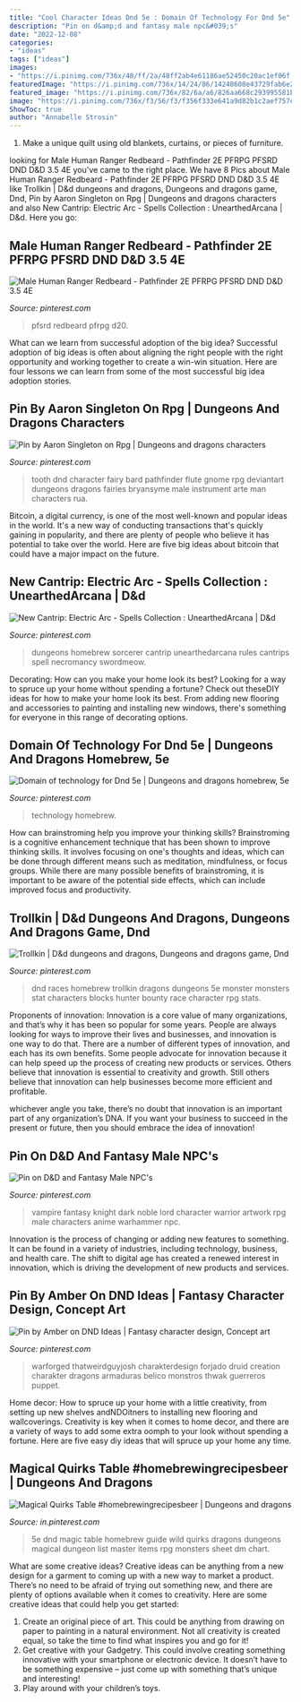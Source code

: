 ```yaml
---
title: "Cool Character Ideas Dnd 5e : Domain Of Technology For Dnd 5e"
description: "Pin on d&amp;d and fantasy male npc&#039;s"
date: "2022-12-08"
categories:
- "ideas"
tags: ["ideas"]
images:
- "https://i.pinimg.com/736x/48/ff/2a/48ff2ab4e61186ae52450c20ac1ef06f.jpg"
featuredImage: "https://i.pinimg.com/736x/14/24/86/14248608e43729fab6e22713d490b89b.jpg"
featured_image: "https://i.pinimg.com/736x/82/6a/a6/826aa668c293995581b8a500fd32d848.jpg"
image: "https://i.pinimg.com/736x/f3/56/f3/f356f333e641a9d82b1c2aef757eea8b.jpg"
ShowToc: true
author: "Annabelle Strosin"
---
```



1. Make a unique quilt using old blankets, curtains, or pieces of furniture.

	

		
looking for Male Human Ranger Redbeard - Pathfinder 2E PFRPG PFSRD DND D&amp;D 3.5 4E you've came to the right place. We have 8 Pics about Male Human Ranger Redbeard - Pathfinder 2E PFRPG PFSRD DND D&amp;D 3.5 4E like Trollkin | D&amp;d dungeons and dragons, Dungeons and dragons game, Dnd, Pin by Aaron Singleton on Rpg | Dungeons and dragons characters and also New Cantrip: Electric Arc - Spells Collection : UnearthedArcana | D&amp;d. Here you go:
		
    
## Male Human Ranger Redbeard - Pathfinder 2E PFRPG PFSRD DND D&amp;D 3.5 4E

<img loading=lazy src="https://i.pinimg.com/736x/14/24/86/14248608e43729fab6e22713d490b89b.jpg" onerror="this.onerror=null;this.src='https://tse4.mm.bing.net/th?id=OIP.IL8sPRe9N6kBmB5hJ99sqwHaLH&amp;pid=15.1';" alt="Male Human Ranger Redbeard - Pathfinder 2E PFRPG PFSRD DND D&amp;D 3.5 4E">

_Source: pinterest.com_

>pfsrd redbeard pfrpg d20. 

	

What can we learn from successful adoption of the big idea?
Successful adoption of big ideas is often about aligning the right people with the right opportunity and working together to create a win-win situation. Here are four lessons we can learn from some of the most successful big idea adoption stories.

    
## Pin By Aaron Singleton On Rpg | Dungeons And Dragons Characters

<img loading=lazy src="https://i.pinimg.com/736x/26/94/cf/2694cfb0814917f6cef8fab634b55b3a.jpg" onerror="this.onerror=null;this.src='https://tse1.mm.bing.net/th?id=OIP.B18i2cGFJnbhdM4V-2gMfQHaJ8&amp;pid=15.1';" alt="Pin by Aaron Singleton on Rpg | Dungeons and dragons characters">

_Source: pinterest.com_

>tooth dnd character fairy bard pathfinder flute gnome rpg deviantart dungeons dragons fairies bryansyme male instrument arte man characters rua. 

	

Bitcoin, a digital currency, is one of the most well-known and popular ideas in the world. It's a new way of conducting transactions that's quickly gaining in popularity, and there are plenty of people who believe it has potential to take over the world. Here are five big ideas about bitcoin that could have a major impact on the future.

    
## New Cantrip: Electric Arc - Spells Collection : UnearthedArcana | D&amp;d

<img loading=lazy src="https://i.pinimg.com/736x/30/72/7c/30727ca16d68567bd504607b7efded1d.jpg" onerror="this.onerror=null;this.src='https://tse3.mm.bing.net/th?id=OIP.Hv8hjzSd0yJzDlgAIYCyLAHaFl&amp;pid=15.1';" alt="New Cantrip: Electric Arc - Spells Collection : UnearthedArcana | D&amp;d">

_Source: pinterest.com_

>dungeons homebrew sorcerer cantrip unearthedarcana rules cantrips spell necromancy swordmeow. 

	

Decorating: How can you make your home look its best?
Looking for a way to spruce up your home without spending a fortune? Check out theseDIY ideas for how to make your home look its best. From adding new flooring and accessories to painting and installing new windows, there's something for everyone in this range of decorating options.

    
## Domain Of Technology For Dnd 5e | Dungeons And Dragons Homebrew, 5e

<img loading=lazy src="https://i.pinimg.com/736x/f3/56/f3/f356f333e641a9d82b1c2aef757eea8b.jpg" onerror="this.onerror=null;this.src='https://tse2.mm.bing.net/th?id=OIP.yS_C23oF5kcMbFjkJ6VrFwHaKf&amp;pid=15.1';" alt="Domain of technology for Dnd 5e | Dungeons and dragons homebrew, 5e">

_Source: pinterest.com_

>technology homebrew. 

	

How can brainstroming help you improve your thinking skills?
Brainstroming is a cognitive enhancement technique that has been shown to improve thinking skills. It involves focusing on one's thoughts and ideas, which can be done through different means such as meditation, mindfulness, or focus groups. While there are many possible benefits of brainstroming, it is important to be aware of the potential side effects, which can include improved focus and productivity.

    
## Trollkin | D&amp;d Dungeons And Dragons, Dungeons And Dragons Game, Dnd

<img loading=lazy src="https://i.pinimg.com/736x/82/6a/a6/826aa668c293995581b8a500fd32d848.jpg" onerror="this.onerror=null;this.src='https://tse2.mm.bing.net/th?id=OIP.d_wTQkXni-E7-gp5fN3A8AHaKd&amp;pid=15.1';" alt="Trollkin | D&amp;d dungeons and dragons, Dungeons and dragons game, Dnd">

_Source: pinterest.com_

>dnd races homebrew trollkin dragons dungeons 5e monster monsters stat characters blocks hunter bounty race character rpg stats. 

	

Proponents of innovation:
Innovation is a core value of many organizations, and that’s why it has been so popular for some years. People are always looking for ways to improve their lives and businesses, and innovation is one way to do that. There are a number of different types of innovation, and each has its own benefits.
Some people advocate for innovation because it can help speed up the process of creating new products or services. Others believe that innovation is essential to creativity and growth. Still others believe that innovation can help businesses become more efficient and profitable.

 whichever angle you take, there’s no doubt that innovation is an important part of any organization’s DNA. If you want your business to succeed in the present or future, then you should embrace the idea of innovation!

    
## Pin On D&amp;D And Fantasy Male NPC&#039;s

<img loading=lazy src="https://i.pinimg.com/736x/14/b0/ce/14b0ce7abcfb21b2891583b16381c860--vampire-knight-vampire-art.jpg" onerror="this.onerror=null;this.src='https://tse3.mm.bing.net/th?id=OIP.c6KFRPUjJJwD_6xazgYDxQHaK6&amp;pid=15.1';" alt="Pin on D&amp;D and Fantasy Male NPC&#039;s">

_Source: pinterest.com_

>vampire fantasy knight dark noble lord character warrior artwork rpg male characters anime warhammer npc. 

	

Innovation is the process of changing or adding new features to something. It can be found in a variety of industries, including technology, business, and health care. The shift to digital age has created a renewed interest in innovation, which is driving the development of new products and services.

    
## Pin By Amber On DND Ideas | Fantasy Character Design, Concept Art

<img loading=lazy src="https://i.pinimg.com/736x/48/ff/2a/48ff2ab4e61186ae52450c20ac1ef06f.jpg" onerror="this.onerror=null;this.src='https://tse3.mm.bing.net/th?id=OIP.hgkk2vKSs3VhEi_psWgqtQHaNF&amp;pid=15.1';" alt="Pin by Amber on DND Ideas | Fantasy character design, Concept art">

_Source: pinterest.com_

>warforged thatweirdguyjosh charakterdesign forjado druid creation charakter dragons armaduras belico monstros thwak guerreros puppet. 

	

Home decor: How to spruce up your home with a little creativity, from setting up new shelves andNDOitners to installing new flooring and wallcoverings.
Creativity is key when it comes to home decor, and there are a variety of ways to add some extra oomph to your look without spending a fortune. Here are five easy diy ideas that will spruce up your home any time.

    
## Magical Quirks Table #homebrewingrecipesbeer | Dungeons And Dragons

<img loading=lazy src="https://i.pinimg.com/736x/07/bb/b3/07bbb34ed2d70479439ba89eb22f5e3f.jpg" onerror="this.onerror=null;this.src='https://tse4.mm.bing.net/th?id=OIP.8PMeNjTpqWkCLj96lqM6KAHaKe&amp;pid=15.1';" alt="Magical Quirks Table #homebrewingrecipesbeer | Dungeons and dragons">

_Source: in.pinterest.com_

>5e dnd magic table homebrew guide wild quirks dragons dungeons magical dungeon list master items rpg monsters sheet dm chart. 

	

What are some creative ideas?
Creative ideas can be anything from a new design for a garment to coming up with a new way to market a product. There’s no need to be afraid of trying out something new, and there are plenty of options available when it comes to creativity. Here are some creative ideas that could help you get started: 
1. Create an original piece of art. This could be anything from drawing on paper to painting in a natural environment. Not all creativity is created equal, so take the time to find what inspires you and go for it! 
2. Get creative with your Gadgetry. This could involve creating something innovative with your smartphone or electronic device. It doesn’t have to be something expensive – just come up with something that’s unique and interesting! 
3. Play around with your children’s toys.

